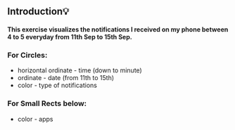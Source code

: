 ## Introduction💡

#### This exercise visualizes the notifications I received on my phone between 4 to 5 everyday from 11th Sep to 15th Sep.

### For Circles:

* horizontal ordinate - time (down to minute)
* ordinate - date (from 11th to 15th)
* color - type of notifications

### For Small Rects below:

* color - apps
